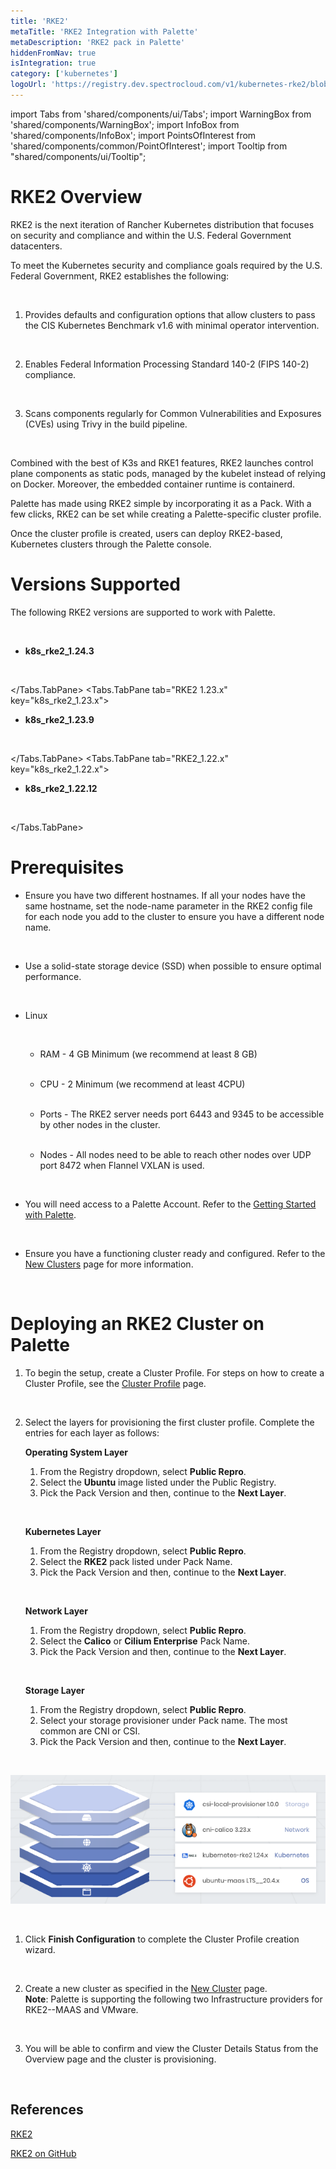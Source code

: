 ```yaml
---
title: 'RKE2'
metaTitle: 'RKE2 Integration with Palette'
metaDescription: 'RKE2 pack in Palette'
hiddenFromNav: true
isIntegration: true
category: ['kubernetes']
logoUrl: 'https://registry.dev.spectrocloud.com/v1/kubernetes-rke2/blobs/sha256:47cde61005d9996f1571c132ba9f753982134a7a0d8e445e27001ab8519e6051?type=image/png'
---
```


import Tabs from 'shared/components/ui/Tabs';
import WarningBox from 'shared/components/WarningBox';
import InfoBox from 'shared/components/InfoBox';
import PointsOfInterest from 'shared/components/common/PointOfInterest';
import Tooltip from "shared/components/ui/Tooltip";

# RKE2 Overview

RKE2 is the next iteration of Rancher Kubernetes distribution that focuses on security and compliance and within the U.S. Federal Government datacenters.

To meet the Kubernetes security and compliance goals required by the U.S. Federal Government, RKE2 establishes the following:<p></p><br />

1. Provides defaults and configuration options that allow clusters to pass the CIS Kubernetes Benchmark v1.6 with minimal operator intervention.<p></p><br />

2. Enables Federal Information Processing Standard 140-2 (FIPS 140-2) compliance.<p></p><br />

3. Scans components regularly for Common Vulnerabilities and Exposures (CVEs) using Trivy in the build pipeline.<p></p><br />

Combined with the best of K3s and RKE1 features, RKE2 launches control plane components as static pods, managed by the kubelet instead of relying on Docker. Moreover, the embedded container runtime is containerd.

Palette has made using RKE2 simple by incorporating it as a Pack. With a few clicks, RKE2 can be set while creating a Palette-specific cluster profile.

Once the cluster profile is created, users can deploy RKE2-based, Kubernetes clusters through the Palette console.

# Versions Supported

The following RKE2 versions are supported to work with Palette.

<br />

<Tabs>
<Tabs.TabPane tab="RKE2 1.24.x" key="k8s_rke2_v1.24.x">

* **k8s_rke2_1.24.3**

<br />

</Tabs.TabPane>
<Tabs.TabPane tab="RKE2 1.23.x" key="k8s_rke2_1.23.x">

* **k8s_rke2_1.23.9**

<br />

</Tabs.TabPane>
<Tabs.TabPane tab="RKE2_1.22.x" key="k8s_rke2_1.22.x">

* **k8s_rke2_1.22.12**

<br />

</Tabs.TabPane>
</Tabs>

# Prerequisites

- Ensure you have two different hostnames. If all your nodes have the same hostname, set the node-name parameter in the RKE2 config file for each node you add to the cluster to ensure you have a different node name.<p></p><br />

- Use a solid-state storage device (SSD) when possible to ensure optimal performance.<p></p><br />

- Linux<p></p><br />
    - RAM - 4 GB Minimum (we recommend at least 8 GB)<p></p><br />
    - CPU - 2 Minimum (we recommend at least 4CPU)<p></p><br />
    - Ports - The RKE2 server needs port 6443 and 9345 to be accessible by other nodes in the cluster.<p></p><br />
    - Nodes - All nodes need to be able to reach other nodes over UDP port 8472 when Flannel VXLAN is used.<p></p><br />

- You will need access to a Palette Account. Refer to the [Getting Started with Palette](/getting-started). <p></p><br />

- Ensure you have a functioning cluster ready and configured. Refer to the [New Clusters](/clusters/new-clusters) page for more information.<p></p><br />


# Deploying an RKE2 Cluster on Palette

1. To begin the setup, create a Cluster Profile. For steps on how to create a Cluster Profile, see the [Cluster Profile](/cluster-profiles/task-define-profile) page.<p></p><br />

2. Select the layers for provisioning the first cluster profile. Complete the entries for each layer as follows:

   **Operating System Layer**
    1. From the Registry dropdown, select **Public Repro**.
    2. Select the **Ubuntu** image listed under the Public Registry.
    3. Pick the Pack Version and then, continue to the **Next Layer**.<p></p><br />

   **Kubernetes Layer**
    1. From the Registry dropdown, select **Public Repro**.
    2. Select the **RKE2** pack listed under Pack Name.
    3. Pick the Pack Version and then, continue to the **Next Layer**.<p></p><br />

   **Network Layer**
    1. From the Registry dropdown, select **Public Repro**.
    2. Select the **Calico** or **Cilium Enterprise** Pack Name.
    3. Pick the Pack Version and then, continue to the **Next Layer**.<p></p><br />

   **Storage Layer**
    1. From the Registry dropdown, select **Public Repro**.
    2. Select your storage provisioner under Pack name. The most common are CNI or CSI.
    3. Pick the Pack Version and then, continue to the **Next Layer**.<p></p><br />

![RKE2 Kubernetes](rke2-cluster-profile.png)<p></p><br />


1. Click **Finish Configuration** to complete the Cluster Profile creation wizard.<p></p><br />

2. Create a new cluster as specified in the [New Cluster](/clusters/new-clusters) page.<br />
    **Note**: Palette is supporting the following two Infrastructure providers for RKE2--MAAS and VMware.<p></p><br />

3. You will be able to confirm and view the Cluster Details Status from the Overview page and the cluster is provisioning.



<br />

## References

[RKE2](https://docs.rke2.io)

[RKE2 on GitHub](https://github.com/rancher/rke2)
